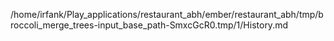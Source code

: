 /home/irfank/Play_applications/restaurant_abh/ember/restaurant_abh/tmp/broccoli_merge_trees-input_base_path-SmxcGcR0.tmp/1/History.md